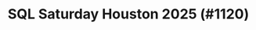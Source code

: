 ---
layout: event
title: "SQL Saturday Houston 2025 (#1120)"
subtitle: ""
tags: ["Houston", "Texas", "USA", "physical", "2025", "North America"]
thumb: /assets/img/logos/Just_icon_Color_small.png
comments: false
data: SQLSat1120
testevent: 1
---
